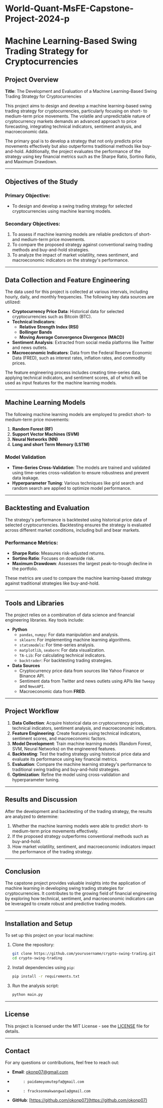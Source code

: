 # World-Quant-MsFE-Capstone-Project-2024-p
# Machine Learning-Based Swing Trading Strategy for Cryptocurrencies

## Project Overview

**Title**: The Development and Evaluation of a Machine Learning-Based Swing Trading Strategy for Cryptocurrencies

This project aims to design and develop a machine learning-based swing trading strategy for cryptocurrencies, particularly focusing on short- to medium-term price movements. The volatile and unpredictable nature of cryptocurrency markets demands an advanced approach to price forecasting, integrating technical indicators, sentiment analysis, and macroeconomic data.

The primary goal is to develop a strategy that not only predicts price movements effectively but also outperforms traditional methods like buy-and-hold. Additionally, the project evaluates the performance of the strategy using key financial metrics such as the Sharpe Ratio, Sortino Ratio, and Maximum Drawdown.

---

## Objectives of the Study

### Primary Objective:
- To design and develop a swing trading strategy for selected cryptocurrencies using machine learning models.

### Secondary Objectives:
1. To assess if machine learning models are reliable predictors of short- and medium-term price movements.
2. To compare the proposed strategy against conventional swing trading methods and buy-and-hold strategies.
3. To analyze the impact of market volatility, news sentiment, and macroeconomic indicators on the strategy's performance.

---

## Data Collection and Feature Engineering

The data used for this project is collected at various intervals, including hourly, daily, and monthly frequencies. The following key data sources are utilized:
- **Cryptocurrency Price Data**: Historical data for selected cryptocurrencies such as Bitcoin (BTC).
- **Technical Indicators**: 
  - **Relative Strength Index (RSI)**
  - **Bollinger Bands**
  - **Moving Average Convergence Divergence (MACD)**
- **Sentiment Analysis**: Extracted from social media platforms like Twitter and news outlets.
- **Macroeconomic Indicators**: Data from the Federal Reserve Economic Data (FRED), such as interest rates, inflation rates, and commodity prices.

The feature engineering process includes creating time-series data, applying technical indicators, and sentiment scores, all of which will be used as input features for the machine learning models.

---

## Machine Learning Models

The following machine learning models are employed to predict short- to medium-term price movements:
1. **Random Forest (RF)**
2. **Support Vector Machines (SVM)**
3. **Neural Networks (NN)**
4. **Long and short Term Memory (LSTM)**

### Model Validation
- **Time-Series Cross-Validation**: The models are trained and validated using time-series cross-validation to ensure robustness and prevent data leakage.
- **Hyperparameter Tuning**: Various techniques like grid search and random search are applied to optimize model performance.

---

## Backtesting and Evaluation

The strategy's performance is backtested using historical price data of selected cryptocurrencies. Backtesting ensures the strategy is evaluated across different market conditions, including bull and bear markets.

### Performance Metrics:
- **Sharpe Ratio**: Measures risk-adjusted returns.
- **Sortino Ratio**: Focuses on downside risk.
- **Maximum Drawdown**: Assesses the largest peak-to-trough decline in the portfolio.

These metrics are used to compare the machine learning-based strategy against traditional strategies like buy-and-hold.

---

## Tools and Libraries

The project relies on a combination of data science and financial engineering libraries. Key tools include:

- **Python**
  - `pandas`, `numpy`: For data manipulation and analysis.
  - `sklearn`: For implementing machine learning algorithms.
  - `statsmodels`: For time-series analysis.
  - `matplotlib`, `seaborn`: For data visualization.
  - `TA-Lib`: For calculating technical indicators.
  - `backtrader`: For backtesting trading strategies.
- **Data Sources**
  - Cryptocurrency price data from sources like Yahoo Finance or Binance API.
  - Sentiment data from Twitter and news outlets using APIs like `Tweepy` and `NewsAPI`.
  - Macroeconomic data from **FRED**.

---

## Project Workflow

1. **Data Collection**: Acquire historical data on cryptocurrency prices, technical indicators, sentiment analysis, and macroeconomic indicators.
2. **Feature Engineering**: Create features using technical indicators, sentiment scores, and macroeconomic factors.
3. **Model Development**: Train machine learning models (Random Forest, SVM, Neural Networks) on the engineered features.
4. **Backtesting**: Test the trading strategy using historical price data and evaluate its performance using key financial metrics.
5. **Evaluation**: Compare the machine learning strategy's performance to traditional swing trading and buy-and-hold strategies.
6. **Optimization**: Refine the model using cross-validation and hyperparameter tuning.

---

## Results and Discussion

After the development and backtesting of the trading strategy, the results are analyzed to determine:
1. Whether the machine learning models were able to predict short- to medium-term price movements effectively.
2. If the proposed strategy outperforms conventional methods such as buy-and-hold.
3. How market volatility, sentiment, and macroeconomic indicators impact the performance of the trading strategy.

---

## Conclusion

The capstone project provides valuable insights into the application of machine learning in developing swing trading strategies for cryptocurrencies. It contributes to the growing field of financial engineering by exploring how technical, sentiment, and macroeconomic indicators can be leveraged to create robust and predictive trading models.

---

## Installation and Setup

To set up this project on your local machine:

1. Clone the repository:
    ```bash
    git clone https://github.com/yourusername/crypto-swing-trading.git
    cd crypto-swing-trading
    ```

2. Install dependencies using `pip`:
    ```bash
    pip install -r requirements.txt
    ```

3. Run the analysis script:
    ```bash
    python main.py
    ```

---

## License

This project is licensed under the MIT License - see the [LICENSE](LICENSE) file for details.

---

## Contact

For any questions or contributions, feel free to reach out:
- **Email**: okonp07@gmail.com
-          : paidamoyomutepfa@gmail.com
-          : fracksonmakwangwala@gmail.com
- **GitHub**: [https://github.com/okonp07](https://github.com/okonp07)


